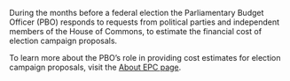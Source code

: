 During the months before a federal election the Parliamentary Budget Officer (PBO) responds to requests from political parties and independent members of the House of Commons, to estimate the financial cost of election campaign proposals.

To learn more about the PBO’s role in providing cost estimates for election campaign proposals, visit the [About EPC page](https://www.pbo-dpb.ca/en/about-epc--a-propos-cpe).